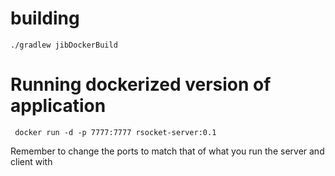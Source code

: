 # building
```shell script
./gradlew jibDockerBuild
```


# Running dockerized version of application
```shell
 docker run -d -p 7777:7777 rsocket-server:0.1
```
 
Remember to change the ports to match that of what you run the server and client with